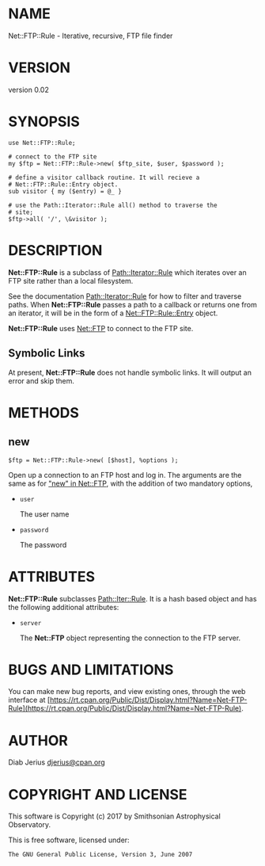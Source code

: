# NAME

Net::FTP::Rule - Iterative, recursive, FTP file finder

# VERSION

version 0.02

# SYNOPSIS

    use Net::FTP::Rule;

    # connect to the FTP site
    my $ftp = Net::FTP::Rule->new( $ftp_site, $user, $password );

    # define a visitor callback routine. It will recieve a
    # Net::FTP::Rule::Entry object.
    sub visitor { my ($entry) = @_ }

    # use the Path::Iterator::Rule all() method to traverse the
    # site;
    $ftp->all( '/', \&visitor );

# DESCRIPTION

**Net::FTP::Rule** is a subclass of [Path::Iterator::Rule](https://metacpan.org/pod/Path::Iterator::Rule) which
iterates over an FTP site rather than a local filesystem.

See the documentation [Path::Iterator::Rule](https://metacpan.org/pod/Path::Iterator::Rule) for how to filter and
traverse paths.  When **Net::FTP::Rule** passes a path to a callback or
returns one from an iterator, it will be in the form of a
[Net::FTP::Rule::Entry](https://metacpan.org/pod/Net::FTP::Rule::Entry) object.

**Net::FTP::Rule** uses [Net::FTP](https://metacpan.org/pod/Net::FTP) to connect to the FTP site.

## Symbolic Links

At present, **Net::FTP::Rule** does not handle symbolic links. It will
output an error and skip them.

# METHODS

## new

    $ftp = Net::FTP::Rule->new( [$host], %options );

Open up a connection to an FTP host and log in.  The arguments
are the same as for ["new" in Net::FTP](https://metacpan.org/pod/Net::FTP#new), with the addition of two
mandatory options,

- `user`

    The user name

- `password`

    The password

# ATTRIBUTES

**Net::FTP::Rule** subclasses [Path::Iter::Rule](https://metacpan.org/pod/Path::Iter::Rule). It is a hash based object
and has the following additional attributes:

- `server`

    The **Net::FTP** object representing the connection to the FTP server.

# BUGS AND LIMITATIONS

You can make new bug reports, and view existing ones, through the
web interface at [https://rt.cpan.org/Public/Dist/Display.html?Name=Net-FTP-Rule](https://rt.cpan.org/Public/Dist/Display.html?Name=Net-FTP-Rule).

# AUTHOR

Diab Jerius <djerius@cpan.org>

# COPYRIGHT AND LICENSE

This software is Copyright (c) 2017 by Smithsonian Astrophysical Observatory.

This is free software, licensed under:

    The GNU General Public License, Version 3, June 2007
